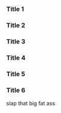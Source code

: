 ### Title 1 
### Title 2
### Title 3
### Title 4
### Title 5
### Title 6





slap that big fat ass
